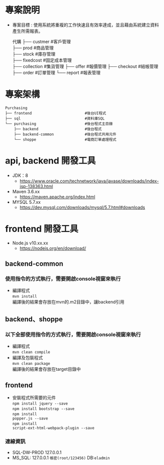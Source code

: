 # 專案說明
* 專案目標 : 使用系統將重複的工作快速且有效率達成，並且藉由系統建立資料產生所需報表。

    代購
    ├── custmer 						#客戶管理                        
	├── prod 							#商品管理                        
	├── stock 							#庫存管理                        
	├── fixedcost 						#固定成本管理                    
    ├── collection 						#集貨管理
    ├── offer							#報價管理
    ├──	checkout						#結帳管理
    ├──	order							#訂單管理
    └── report							#報表管理                      

# 專案架構
    Purchasing
    ├── frontend                        #後台UI程式
    ├── sql                             #資料庫SQL
    └── purchasing                      #後台程式主目錄
        ├── backend                     #後台程式
        ├── backend-common              #後台程式共用元件
        └── shoppe                      #電商訂單處理程式

# api, backend 開發工具
* JDK：8
	* <https://www.oracle.com/technetwork/java/javase/downloads/index-jsp-138363.html>
* Maven 3.6.xx
	* <https://maven.apache.org/index.html>
* MYSQL 5.7.xx
	* <https://dev.mysql.com/downloads/mysql/5.7.html#downloads> 

# frontend 開發工具
* Node.js v10.xx.xx
	* <https://nodejs.org/en/download/> 
	
## backend-common
### 使用指令的方式執行，需要開啟console視窗來執行
* 編譯程式<br>
<code>mvn install</code>
<br>編譯後的結果會存放在mvn的.m2目錄中，讓backend引用

## backend、shoppe
### 以下全部使用指令的方式執行，需要開啟console視窗來執行
* 編譯程式<br>
<code>mvn clean compile</code>
* 編譯及包裝程式<br>
<code>mvn clean package</code>
<br>編譯後的結果會存放在target目錄中

## frontend
* 安裝程式所需要的元件<br>
<code>npm install jquery --save</code><br>
<code>npm install bootstrap --save</code><br>
<code>npm install popper.js --save</code><br>
<code>npm install script-ext-html-webpack-plugin --save</code>

### 連線資訊
* SQL-DW-PROD 127.0.0.1
* MS_SQL: 127.0.0.1 `帳密(root/123456)` DB:`eladmin`
				
